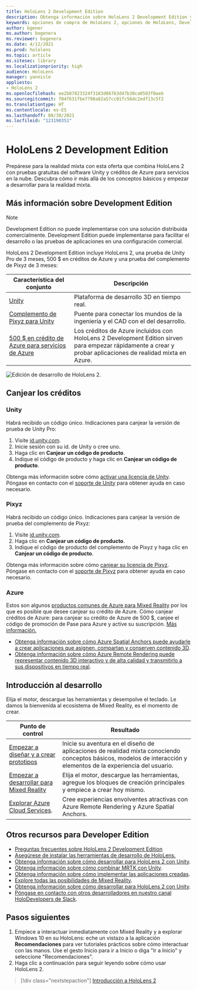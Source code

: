 ```yaml
---
title: HoloLens 2 Development Edition
description: Obtenga información sobre HoloLens 2 Development Edition y descubra qué hacer después de obtener su propio dispositivo.
keywords: opciones de compra de HoloLens 2, opciones de HoloLens, Development Edition
author: bgener
ms.author: bogenera
ms.reviewer: bogenera
ms.date: 4/12/2021
ms.prod: hololens
ms.topic: article
ms.sitesec: library
ms.localizationpriority: high
audience: HoloLens
manager: yannisle
appliesto:
- HoloLens 2
ms.openlocfilehash: ee2b87823324f3183d86763d47b38ca0503f0aeb
ms.sourcegitcommit: f04f631fbe7798a82a57cc01fc56dc2edf13c5f2
ms.translationtype: HT
ms.contentlocale: es-ES
ms.lasthandoff: 08/30/2021
ms.locfileid: "123190351"
---
```

# <a name="hololens-2-development-edition"></a>HoloLens 2 Development Edition

Prepárese para la realidad mixta con esta oferta que combina HoloLens 2 con pruebas gratuitas del software Unity y créditos de Azure para servicios en la nube. Descubra cómo ir más allá de los conceptos básicos y empezar a desarrollar para la realidad mixta.

## <a name="learn-about-the-development-edition"></a>Más información sobre Development Edition

> [!NOTE]
> Development Edition no puede implementarse con una solución distribuida comercialmente. Development Edition puede implementarse para facilitar el desarrollo o las pruebas de aplicaciones en una configuración comercial.  

HoloLens 2 Development Edition incluye HoloLens 2, una prueba de Unity Pro de 3 meses, 500 $ en créditos de Azure y una prueba del complemento de Pixyz de 3 meses:

| Característica del conjunto | Descripción |
|---|---|
|  [Unity](https://unity.com/) | Plataforma de desarrollo 3D en tiempo real.   |
|  [Complemento de Pixyz para Unity](https://www.pixyz-software.com/plugin/) | Puente para conectar los mundos de la ingeniería y el CAD con el del desarrollo.   |
| [500 $ en crédito de Azure para servicios de Azure](https://azure.microsoft.com/resources/) | Los créditos de Azure incluidos con HoloLens 2 Development Edition sirven para empezar rápidamente a crear y probar aplicaciones de realidad mixta en Azure. |

![Edición de desarrollo de HoloLens 2.](./images/hololens-2-dev-ed.png)

## <a name="redeem-your-credits"></a>Canjear los créditos

### <a name="unity"></a>Unity
Habrá recibido un código único. Indicaciones para canjear la versión de prueba de Unity Pro:
1. Visite [id.unity.com](http://id.unity.com/).
1. Inicie sesión con su id. de Unity o cree uno.
1. Haga clic en **Canjear un código de producto**.
1. Indique el código de producto y haga clic en **Canjear un código de producto**.

Obtenga más información sobre cómo [activar una licencia de Unity](https://support.unity3d.com/hc/articles/211438683-How-do-I-activate-my-license-). Póngase en contacto con el [soporte de Unity](https://support.unity3d.com/hc) para obtener ayuda en caso necesario.  

### <a name="pixyz"></a>Pixyz
Habrá recibido un código único. Indicaciones para canjear la versión de prueba del complemento de Pixyz:
1. Visite [id.unity.com](http://id.unity.com/).
1. Haga clic en **Canjear un código de producto**.
1. Indique el código de producto del complemento de Pixyz y haga clic en **Canjear un código de producto**.

Obtenga más información sobre cómo [canjear su licencia de Pixyz](https://www.pixyz-software.com/documentations/html/2020.1/review/TrialLicense.html). Póngase en contacto con el [soporte de Pixyz](https://www.pixyz-software.com/support/) para obtener ayuda en caso necesario.

### <a name="azure"></a>Azure
Estos son algunos [productos comunes de Azure para Mixed Reality](https://azure.microsoft.com/topic/mixed-reality/) por los que es posible que desee canjear su crédito de Azure.
Cómo canjear créditos de Azure: para canjear su crédito de Azure de 500 $, canjee el código de promoción de Pase para Azure y active su suscripción. [Más información.](hololens2-development-edition-faq.yml#how-can-i-redeem-my--500-azure-credit-)

- [Obtenga información sobre cómo Azure Spatial Anchors puede ayudarle a crear aplicaciones que asignen, compartan y conserven contenido 3D](https://azure.microsoft.com/services/spatial-anchors/).
- [Obtenga información sobre cómo Azure Remote Rendering puede representar contenido 3D interactivo y de alta calidad y transmitirlo a sus dispositivos en tiempo real](https://azure.microsoft.com/services/remote-rendering/).

## <a name="get-started-developing"></a>Introducción al desarrollo

Elija el motor, descargue las herramientas y desempolve el teclado. Le damos la bienvenida al ecosistema de Mixed Reality, es el momento de crear.

|     Punto de control                              |     Resultado                                                                                                                    |
|---------------------------------------------|---------------------------------------------------------------------------------------------------------------------------------|
|     [Empezar a diseñar y a crear prototipos](/windows/mixed-reality/design/design)         |     Inicie su aventura en el diseño de aplicaciones de realidad mixta conociendo conceptos básicos, modelos de interacción y elementos de la experiencia del usuario.     |
|     [Empezar a desarrollar para Mixed Reality](/windows/mixed-reality/develop/development?tabs=unity)    |     Elija el motor, descargue las herramientas, agregue los bloques de creación principales y empiece a crear hoy mismo.                                  |
|     [Explorar Azure Cloud Services](/windows/mixed-reality/develop/mixed-reality-cloud-services).            |     Cree experiencias envolventes atractivas con Azure Remote Rendering y Azure Spatial Anchors.                                 |

## <a name="developer-edition-additional-resources"></a>Otros recursos para Developer Edition

- [Preguntas frecuentes sobre HoloLens 2 Development Edition](hololens2-development-edition-faq.yml)
- [Asegúrese de instalar las herramientas de desarrollo de HoloLens.](/windows/mixed-reality/develop/install-the-tools?tabs=unity)
- [Obtenga información sobre cómo desarrollar para HoloLens 2 con Unity](/windows/mixed-reality/develop/unity/unity-development-overview?tabs=mrtk%2Carr%2Chl2).
- [Obtenga información sobre cómo combinar MRTK con Unity](/windows/mixed-reality/develop/unity/mrtk-getting-started).
- [Obtenga información sobre cómo implementar las aplicaciones creadas](app-deploy-overview.md).
- [Explore todas las posibilidades de Mixed Reality](/windows/mixed-reality/).
- [Obtenga información sobre cómo desarrollar para HoloLens 2 con Unity](/windows/mixed-reality/develop/unreal/unreal-development-overview?tabs=mrtk%2Casa).
- [Póngase en contacto con otros desarrolladores en nuestro canal HoloDevelopers de Slack](https://holodevelopersslack.azurewebsites.net/).

## <a name="next-steps"></a>Pasos siguientes

1. Empiece a interactuar inmediatamente con Mixed Reality y a explorar Windows 10 en su HoloLens: eche un vistazo a la aplicación **Recomendaciones** para ver tutoriales prácticos sobre cómo interactuar con las manos. Use el gesto Inicio para ir a Inicio o diga "Ir a Inicio" y seleccione "Recomendaciones".
1. Haga clic a continuación para seguir leyendo sobre cómo usar HoloLens 2.

> [!div class="nextstepaction"]
> [Introducción a HoloLens 2](hololens2-basic-usage.md)
